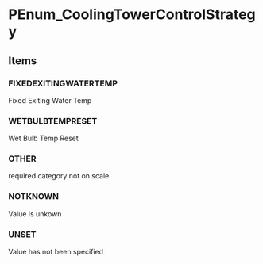 # PEnum_CoolingTowerControlStrategy


<!-- end of short definition -->
## Items

### FIXEDEXITINGWATERTEMP
Fixed Exiting Water Temp

### WETBULBTEMPRESET
Wet Bulb Temp Reset

### OTHER
required category not on scale

### NOTKNOWN
Value is unkown

### UNSET
Value has not been specified
